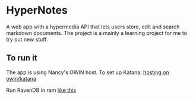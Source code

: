 HyperNotes
==========

A web app with a hypermedia API that lets users store, edit and search markdown documents.
The project is a mainly a learning project for me to try out new stuff.

To run it
---------
The app is using Nancy's OWIN host. 
To set up Katana: [hosting on owin/katana](http://www.strathweb.com/2012/12/running-aspnet-web-api-with-owin-and-katana/)

Run RavenDB in ram [like this](http://ravendb.net/kb/22/using-ravendb-in-day-to-day-development)

